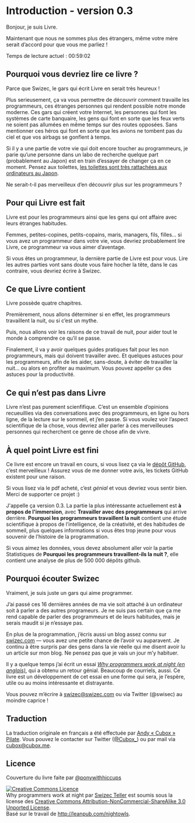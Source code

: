 <!-- # Introduction - version 0.3 -->

# Introduction - version 0.3

<!-- Hello, I am Book. -->

Bonjour, je suis Livre.

<!-- Now that we're not strangers anymore even your mother would agree you can talk to me! -->

Maintenant que nous ne sommes plus des étrangers, même votre mère serait d’accord pour que vous me parliez !

<!-- Current reading time: 00:59:02 -->

Temps de lecture actuel : 00:59:02

<!-- ## Why should you read this book? -->

## Pourquoi vous devriez lire ce livre ?

<!-- Because Swizec, the guy writing Book, will be very happy if you do! -->

Parce que Swizec, le gars qui écrit Livre en serait très heureux !

<!-- More importantly, it will let you in on the inner workings of programmers, those strange people making your modern life possible. The guys creating your internet, the lasses who make credit card systems, those people making sure opposing streets on a crossroads don't get green lights at the same time. Not to mention the heroes making sure airplanes don't fall out of the sky and your airbags deploy on time. -->

Plus serieusement, ça va vous permettre de découvrir comment travaille les programmeurs, ces étranges personnes qui rendent possible notre monde moderne. Ces gars qui créent votre Internet, les personnes qui font les systèmes de carte banquaire, les gens qui font en sorte que les feux verts ne soient pas allumées en même temps sur des routes opposées. Sans mentionner ces héros qui font en sorte que les avions ne tombent pas du ciel et que vos airbags se gonflent à temps.

<!-- If there's a part of your life that programmers have yet to touch, I bet somebody in a research lab somewhere (probably Japan) is trying to change that as we speak. Think of toilets, [toilets have a lot of computers attached in Japan](http://priceonomics.com/toilets/). -->

Si il y a une partie de votre vie qui doit encore toucher au programmeurs, je parie qu’une personne dans un labo de recherche quelque part (probablement au Japon) est en train d’essayer de changer ça en ce moment. Pensez aux toilettes, [les toilettes sont très rattachées aux ordinateurs au Japon](http://priceonomics.com/toilets/).

<!-- Wouldn't it be marvelous to find out more about programmers? -->

Ne serait-t-il pas merveilleux d’en découvrir plus sur les programmeurs ?

<!-- ## Whom Book is for -->

## Pour qui Livre est fait

<!-- Book is for programmers and the people who have to deal with programmers' strange habits all the time. -->

Livre est pour les programmeurs ainsi que les gens qui ont affaire avec leurs étranges habitudes.

<!-- Wives, girlfriends, boyfriends, husbands, managers, sons, daughters ...  if there's a programmer in your life, you should probably read Book, it will make your programmer like you even more than they already do. -->

Femmes, petites-copines, petits-copains, maris, managers, fils, filles… si vous avez un programmeur dans votre vie, vous devriez probablement lire Livre, ce programmeur va vous aimer d’aventage.

<!-- If you're a programmer, the last part of Book is for you. Reading the other parts might make you nod your head in agreement, if it doesn't, you should write to Swizec. -->

Si vous êtes un programmeur, la dernière partie de Livre est pour vous. Lire les autres parties vont sans doute vous faire hocher la tête, dans le cas contraire, vous devriez écrire à Swizec.

<!-- ## What Book contains -->

## Ce que Livre contient

<!-- There are four sections to Book. -->

Livre possède quatre chapitres.

<!-- First we'll explore whether programmers do in fact work at night or that's more of a myth than not. -->

Premièrement, nous allons déterminer si en effet, les programmeurs travaillent la nuit, ou si c’est un mythe.

<!-- Then we'll see some reasons about why they work at night to help everyone understand what's going on. -->

Puis, nous allons voir les raisons de ce travail de nuit, pour aider tout le monde à comprendre ce qu’il se passe.

<!-- Lastly, there's going to be some practical guides aimed first at people who aren't programmers but have to deal with them. And some tips for programmers themselves to help them, perhaps, avoid working at night … or just get more out of the night. You could call them productivity tips. -->

Finalement, il va y avoir quelques guides pratiques fait pour les non programmeurs, mais qui doivent travailler avec. Et quelques astuces pour les programmeurs, afin de les aider, sans-doute, à éviter de travailler la nuit… ou alors en profiter au maximum. Vous pouvez appeller ça des astuces pour la productivité.

<!-- ## What is not in Book -->

## Ce qui n’est pas dans Livre

<!-- Book is not hard science. It's a collection of opinions weighed by conversations with other programmers online and off, reading some research about sleep and so on. If you want to look at hard science on the subject, you should talk to some of the wonderful people who research this stuff for a living. -->

Livre n’est pas purement scienfifique. C’est un ensemble d’opinions recueuillies via des conversations avec des programmeurs, en ligne ou hors ligne, de la lecture sur le sommeil, et j’en passe. Si vous voulez voir l’aspect scientifique de la chose, vous devriez aller parler à ces merveilleuses personnes qui recherchent ce genre de chose afin de vivre.

<!-- ## How finished is Book -->

## À quel point Livre est fini

<!-- This Book is still a work in progress, if you are reading via [the Github repository](https://github.com/Swizec/nightowls), that's wonderful! Make sure to give me your feedback, Github Issues exist for a reason. -->

Ce livre est encore un travail en cours, si vous lisez ça via le [dépôt GitHub](https://github.com/Swizec/nightowls), c’est merveilleux ! Assurez vous de me donner votre avis, les tickets GitHub existent pour une raison.

<!-- If you're already reading via purchased pdf, that's _awesome_ and you should feel good. Thanks for supporting this project :) -->

Si vous lisez via le pdf acheté, c’est _génial_ et vous devriez vous sentir bien. Merci de supporter ce projet :)

<!-- I am calling this version 0.3. The most interesting section right now is **About flow**, with **Working with programmers** coming in as a close second. **Why programmers work at night** contains some interesting science about intelligence, creativity and sleeping habits, plus a bit of cool trivia if you're too young to remember hacking history. -->

J'appelle ça version 0.3. La partie la plus intéressante actuellement est **à propos de l'immersion**, avec **Travailler avec des programmeurs** qui arrive derrière. **Pourquoi les programmeurs travaillent la nuit** contient une étude scientifique à propos de l’intelligence, de la créativité, et des habitudes de sommeil, plus quelques informations si vous êtes trop jeune pour vous souvenir de l’histoire de la programmation. 

<!-- If you like data, you should definitely check out the Statistics part of **Do programmers work at night?**, it contains an analysis of some 500,000 github repositories. -->

Si vous aimez les données, vous devez absolument aller voir la partie Statistiques de **Pourquoi les programmeurs travaillent-ils la nuit ?**, elle contient une analyse de plus de 500 000 dépôts github.

<!-- ## Why listen to Swizec -->

## Pourquoi écouter Swizec

<!-- Really, I'm just a guy who loves programming. -->

Vraiment, je suis juste un gars qui aime programmer.

<!-- I have spent the past 16 years of my life either attached to a  computer or talking to other programmers for most of my waking life. Not sure that makes me suitable to talk about programmers and their habits, but I'll be damned if I don't try. -->

J’ai passé ces 16 dernières années de ma vie soit attaché à un ordinateur soit à parler a des autres programeurs. Je ne suis pas certain que ça me rend capable de parler des programmeurs et de leurs habitudes, mais je serais maudit si je n’essaye pas.

<!-- Aside from programming, I also write a reasonably well read blog at [swizec.com](http://swizec.com) - there's a tiny chance you've seen it before. I keep being surprised by real life people mentioning they've read something on my blog. Don't think I will ever get used to that. -->

En plus de la programmation, j’écris aussi un blog assez connu sur [swizec.com](http://swizec.com) — vous avez une petite chance de l’avoir vu auparavent. Je continu à être surpris par des gens dans la vie réelle qui me disent avoir lu un article sur mon blog. Ne pensez pas que je vais un jour m’y habituer.

<!-- Some time ago I wrote an essay _[Why programmers work at night](http://swizec.com/blog/why-programmers-work-at-night/swizec/3198)_, which got an amazing response. Plenty of email too. This book is an expansion of that essay into a form that will hopefully be useful or at least interesting and entertaining. -->

Il y a quelque temps j’ai écrit un essai _[Why programmers work at night (en anglais)](http://swizec.com/blog/why-programmers-work-at-night/swizec/3198)_, qui a obtenu un retour génial. Beaucoup de courriels, aussi. Ce livre est un développement de cet essai en une forme qui sera, je l’espère, utile ou au moins intéressante et distrayante.

<!-- You should write to me at swizec@swizec.com or ping me on twitter (@swizec) on the slightest whim! -->

Vous pouvez m’écrire à swizec@swizec.com ou via Twitter (@swisec) au moindre caprice !

## Traduction

La traduction originale en français a été effectuée par [Andy « Cubox » Pilate](http://cubox.me). Vous pouvez le contacter sur Twitter ([@Cubox_](https://twitter.com/Cubox_)) ou par mail via cubox@cubox.me.

<!-- People helping the translation here. -->

<!-- ## License -->

## Licence

<!-- Book cover courtesy of [@ponywithhiccups](https://twitter.com/ponywithhiccups) -->

Couverture du livre faite par [@ponywithhiccups](https://twitter.com/ponywithhiccups)

<!-- <a rel="license" href="http://creativecommons.org/licenses/by-nc-sa/3.0/deed.en_GB"><img alt="Creative Commons Licence" style="border-width:0" src="http://i.creativecommons.org/l/by-nc-sa/3.0/88x31.png" /></a><br /><span xmlns:dct="http://purl.org/dc/terms/" href="http://purl.org/dc/dcmitype/Text" property="dct:title" rel="dct:type">Why programmers work at night</span> by <a xmlns:cc="http://creativecommons.org/ns#" href="http://swizec.com" property="cc:attributionName" rel="cc:attributionURL">Swizec Teller</a> is licensed under a <a rel="license" href="http://creativecommons.org/licenses/by-nc-sa/3.0/deed.en_GB">Creative Commons Attribution-NonCommercial-ShareAlike 3.0 Unported License</a>.<br />Based on a work at <a xmlns:dct="http://purl.org/dc/terms/" href="http://leanpub.com/nightowls" rel="dct:source">http://leanpub.com/nightowls</a>. -->

<a rel="license" href="http://creativecommons.org/licenses/by-nc-sa/3.0/deed.en_GB"><img alt="Creative Commons Licence" style="border-width:0" src="http://i.creativecommons.org/l/by-nc-sa/3.0/88x31.png" /></a><br /><span xmlns:dct="http://purl.org/dc/terms/" href="http://purl.org/dc/dcmitype/Text" property="dct:title" rel="dct:type">Why programmers work at night</span> par <a xmlns:cc="http://creativecommons.org/ns#" href="http://swizec.com" property="cc:attributionName" rel="cc:attributionURL">Swizec Teller</a> est soumis sous la license des <a rel="license" href="http://creativecommons.org/licenses/by-nc-sa/3.0/deed.en_GB">Creative Commons Attribution-NonCommercial-ShareAlike 3.0 Unported License</a>.<br />Basé sur le travail de <a xmlns:dct="http://purl.org/dc/terms/" href="http://leanpub.com/nightowls" rel="dct:source">http://leanpub.com/nightowls</a>.
